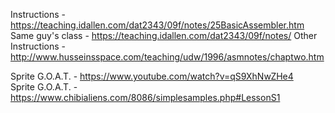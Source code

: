 Instructions - https://teaching.idallen.com/dat2343/09f/notes/25BasicAssembler.htm
Same guy's class - https://teaching.idallen.com/dat2343/09f/notes/
Other Instructions - http://www.husseinsspace.com/teaching/udw/1996/asmnotes/chaptwo.htm

Sprite G.O.A.T. - https://www.youtube.com/watch?v=qS9XhNwZHe4     
Sprite G.O.A.T. - https://www.chibialiens.com/8086/simplesamples.php#LessonS1
